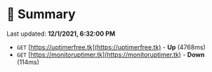 # 📖 Summary
Last updated: **12/1/2021, 6:32:00 PM**

- `GET` [https://uptimerfree.tk](https://uptimerfree.tk) - **Up** (4768ms)
- `GET` [https://monitoruptimer.tk](https://monitoruptimer.tk) - **Down** (114ms)
